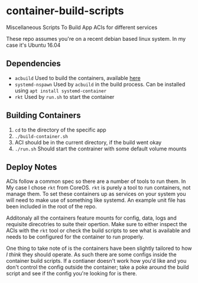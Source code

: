 # container-build-scripts
Miscellaneous Scripts To Build App ACIs for different services

These repo assumes you're on a recent debian based linux system. In my case it's Ubuntu 16.04

## Dependencies
* `acbuild` Used to build the containers, available [here](https://github.com/containers/build)
* `systemd-nspawn` Used by `acbuild` in the build process. Can be installed using `apt install systemd-container`
* `rkt` Used by `run.sh` to start the container
## Building Containers
1. `cd` to the directory of the specific app
2. `./build-container.sh`
3. ACI should be in the current directory, if the build went okay
4. `./run.sh` Should start the contrainer with some default volume mounts

## Deploy Notes
ACIs follow a common spec so there are a number of tools to run them.
In My case I chose `rkt` from CoreOS. `rkt` is purely a tool to run
containers, not manage them. To set these containers up as services
on your system you will need to make use of something like systemd.
An example unit file has been included in the root of the repo.

Additonaly all the containers feature mounts for config, data, logs
and requisite direcotries to suite their opertion. Make sure to
either inspect the ACIs with the `rkt` tool or check the build
scripts to see what is available and needs to be configured for
the container to run properly.

One thing to take note of is the containers have been slightly
tailored to how _I think_ they should operate. As such there
are some configs inside the container build scripts. If a contianer
doesn't work how you'd like and you don't control the config outside
the container; take a poke around the build script and see if the
config you're looking for is there.
